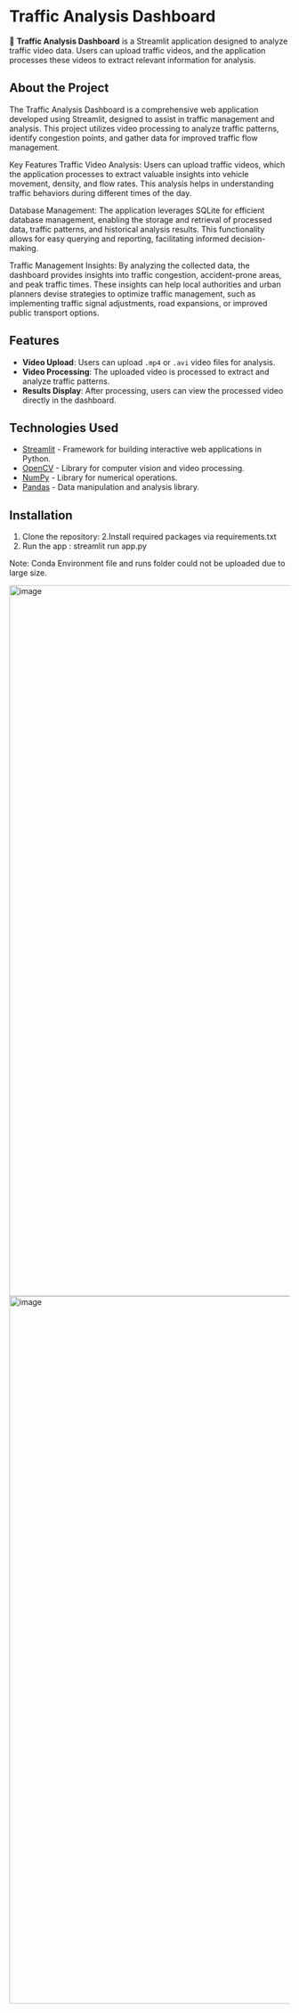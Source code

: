 # Traffic Analysis Dashboard

🚦 **Traffic Analysis Dashboard** is a Streamlit application designed to analyze traffic video data. Users can upload traffic videos, and the application processes these videos to extract relevant information for analysis.

## About the Project
The Traffic Analysis Dashboard is a comprehensive web application developed using Streamlit, designed to assist in traffic management and analysis. This project utilizes video processing to analyze traffic patterns, identify congestion points, and gather data for improved traffic flow management.

Key Features
Traffic Video Analysis: Users can upload traffic videos, which the application processes to extract valuable insights into vehicle movement, density, and flow rates. This analysis helps in understanding traffic behaviors during different times of the day.

Database Management: The application leverages SQLite for efficient database management, enabling the storage and retrieval of processed data, traffic patterns, and historical analysis results. This functionality allows for easy querying and reporting, facilitating informed decision-making.

Traffic Management Insights: By analyzing the collected data, the dashboard provides insights into traffic congestion, accident-prone areas, and peak traffic times. These insights can help local authorities and urban planners devise strategies to optimize traffic management, such as implementing traffic signal adjustments, road expansions, or improved public transport options.

## Features

- **Video Upload**: Users can upload `.mp4` or `.avi` video files for analysis.
- **Video Processing**: The uploaded video is processed to extract and analyze traffic patterns.
- **Results Display**: After processing, users can view the processed video directly in the dashboard.

## Technologies Used

- [Streamlit](https://streamlit.io/) - Framework for building interactive web applications in Python.
- [OpenCV](https://opencv.org/) - Library for computer vision and video processing.
- [NumPy](https://numpy.org/) - Library for numerical operations.
- [Pandas](https://pandas.pydata.org/) - Data manipulation and analysis library.

## Installation

1. Clone the repository:
2.Install required packages via requirements.txt
3. Run the app : streamlit run app.py

Note: Conda Environment file and runs folder could not be uploaded due to large size.




<img width="1277" alt="image" src="https://github.com/user-attachments/assets/c90e4aba-e173-4c85-925b-1a6c2fbb5acb">

<img width="1271" alt="image" src="https://github.com/user-attachments/assets/2370fe76-9ff0-409c-9e8b-3981eb10c4d3">
